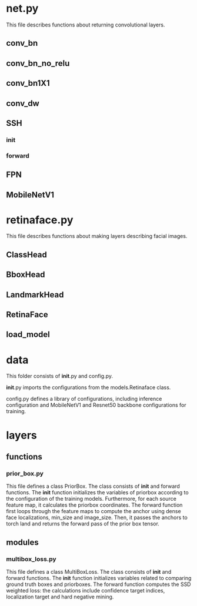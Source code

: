 # net.py
This file describes functions about returning convolutional layers.
## conv_bn
## conv_bn_no_relu
## conv_bn1X1
## conv_dw
## SSH
### __init__
### forward
## FPN
## MobileNetV1


# retinaface.py
This file describes functions about making layers describing facial images.
## ClassHead
## BboxHead
## LandmarkHead
## RetinaFace
## load_model

# data
This folder consists of __init__.py and config.py. 

__init__.py imports the configurations from the models.Retinaface class. 

config.py defines a library of configurations, including inference configuration and MobileNetV1 and Resnet50 backbone configurations for training.

# layers

## functions
### prior_box.py
This file defines a class PriorBox. The class consists of __init__ and forward functions.
The __init__ function initializes the variables of priorbox according to the configuration of the training models. Furthermore, for each source feature map, it calculates the priorbox coordinates.
The forward function first loops through the feature maps to compute the anchor using dense face localizations, min_size and image_size. Then, it passes the anchors to torch land and returns the forward pass of the prior box tensor.

## modules
### multibox_loss.py
This file defines a class MultiBoxLoss. The class consists of __init__ and forward functions.
The __init__ function initializes variables related to comparing ground truth boxes and priorboxes.
The forward function computes the SSD weighted loss: the calculations include confidence target indices, localization target and hard negative mining. 

